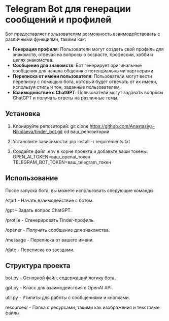 # Telegram Bot для генерации сообщений и профилей

Бот предоставляет пользователям возможность взаимодействовать с различными функциями, такими как:
- **Генерация профиля**: Пользователи могут создать свой профиль для знакомств, отвечая на вопросы о возрасте, 
профессии, хобби и целях знакомства.
- **Сообщения для знакомств**: Бот генерирует оригинальные сообщения для начала общения с потенциальными партнерами.
- **Переписка от имени пользователя**: Пользователи могут вести переписку с помощью бота, который будет отвечать 
от их имени, используя стиль и тон, заданные пользователем.
- **Взаимодействие с ChatGPT**: Пользователи могут задавать вопросы ChatGPT и получать ответы на различные темы.

## Установка

1. Клонируйте репозиторий:
git clone https://github.com/Anastasiya-Nikolaeva/tinder_bot.git
cd ваш_репозиторий

2. Установите зависимости:
pip install -r requirements.txt

3. Создайте файл .env в корне проекта и добавьте ваши токены:
OPEN_AI_TOKEN=ваш_openai_токен
TELEGRAM_BOT_TOKEN=ваш_telegram_токен

## Использование
После запуска бота, вы можете использовать следующие команды:

/start - Начать взаимодействие с ботом.

/gpt - Задать вопрос ChatGPT.

/profile - Сгенерировать Tinder-профиль.

/opener - Получить сообщение для знакомства.

/message - Переписка от вашего имени.

/date - Переписка со звездами.


## Структура проекта
bot.py - Основной файл, содержащий логику бота.

gpt.py - Класс для взаимодействия с OpenAI API.

util.py - Утилиты для работы с сообщениями и кнопками.

resources/ - Папка с ресурсами, такими как изображения и текстовые файлы.



